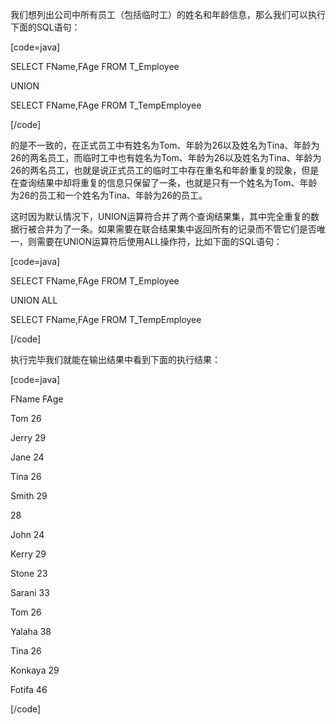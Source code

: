 我们想列出公司中所有员工（包括临时工）的姓名和年龄信息，那么我们可以执行下面的SQL语句：
[code=java]
SELECT FName,FAge FROM T_Employee
UNION
SELECT FName,FAge FROM T_TempEmployee
[/code]
的是不一致的，在正式员工中有姓名为Tom、年龄为26以及姓名为Tina、年龄为26的两名员工，而临时工中也有姓名为Tom、年龄为26以及姓名为Tina、年龄为26的两名员工，也就是说正式员工的临时工中存在重名和年龄重复的现象，但是在查询结果中却将重复的信息只保留了一条，也就是只有一个姓名为Tom、年龄为26的员工和一个姓名为Tina、年龄为26的员工。
这时因为默认情况下，UNION运算符合并了两个查询结果集，其中完全重复的数据行被合并为了一条。如果需要在联合结果集中返回所有的记录而不管它们是否唯一，则需要在UNION运算符后使用ALL操作符，比如下面的SQL语句：
[code=java]
SELECT FName,FAge FROM T_Employee
UNION ALL
SELECT FName,FAge FROM T_TempEmployee
[/code]
执行完毕我们就能在输出结果中看到下面的执行结果：
[code=java]
FName FAge
Tom 26
Jerry 29
Jane 24
Tina 26
Smith 29
<NULL> 28
John 24
Kerry 29
Stone 23
Sarani 33
Tom 26
Yalaha 38
Tina 26
Konkaya 29
Fotifa 46
[/code]